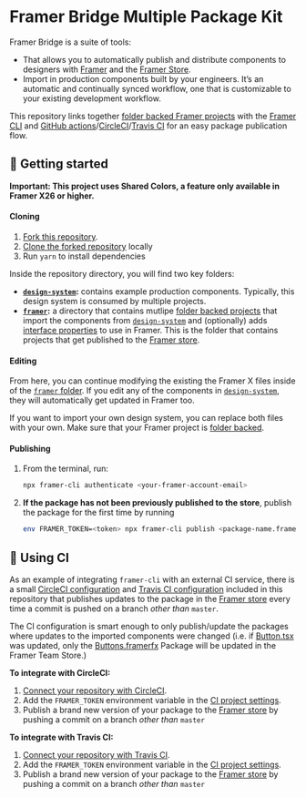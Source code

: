 # Framer Bridge Multiple Package Kit

Framer Bridge is a suite of tools:

- That allows you to automatically publish and distribute components to designers with [Framer](https://framer.com) and the [Framer Store](https://store.framer.com).
- Import in production components built by your engineers. It’s an automatic and continually synced workflow, one that is customizable to your existing development workflow.

This repository links together [folder backed Framer projects](https://www.framer.com/support/using-framer-x/folder-backed-projects/) with the [Framer CLI](https://www.npmjs.com/package/framer-cli) and [GitHub actions](https://github.com/framer/PublishAction)/[CircleCI](https://circleci.com/integrations/github/)/[Travis CI](https://travis-ci.com/) for an easy package publication flow.

## 🏁 Getting started

**Important: This project uses Shared Colors, a feature only available in Framer X26 or higher.**

#### Cloning

1. [Fork this repository](https://help.github.com/en/articles/fork-a-repo).
1. [Clone the forked repository](https://help.github.com/en/articles/cloning-a-repository) locally
1. Run `yarn` to install dependencies

Inside the repository directory, you will find two key folders:

- **[`design-system`](/design-system):** contains example production components. Typically, this design system is consumed by multiple projects.
- **[`framer`](/framer):** a directory that contains mutlipe [folder backed projects](https://www.framer.com/support/using-framer-x/folder-backed-projects/) that import the components from [`design-system`](/design-system) and (optionally) adds [interface properties](https://www.framer.com/api/property-controls/) to use in Framer. This is the folder that contains projects that get published to the [Framer store](https://store.framer.com).

#### Editing

From here, you can continue modifying the existing the Framer X files inside of the [`framer` folder](/framer). If you edit any of the components in [`design-system`](/design-system), they will automatically get updated in Framer too.

If you want to import your own design system, you can replace both files with your own. Make sure that your Framer project is [folder backed](https://www.framer.com/support/using-framer-x/folder-backed-projects/).

#### Publishing

1. From the terminal, run:
   ```sh
   npx framer-cli authenticate <your-framer-account-email>
   ```
1. **If the package has not been previously published to the store**, publish the package for the first time by running
   ```sh
   env FRAMER_TOKEN=<token> npx framer-cli publish <package-name.framerfx> --new="<Display Name>"
   ```

## 🚚 Using CI

As an example of integrating `framer-cli` with an external CI service, there is a small [CircleCI configuration](https://circleci.com/docs/2.0/configuration-reference) and [Travis CI configuration](https://docs.travis-ci.com/user/tutorial/#to-get-started-with-travis-ci) included in this repository that publishes updates to the package in the [Framer store](https://store.framer.com) every time a commit is pushed on a branch _other than_ `master`.

The CI configuration is smart enough to only publish/update the packages where updates to the imported components were changed (i.e. if [Button.tsx](/design-system/components/Button.tsx) was updated, only the [Buttons.framerfx](/framer/buttons.framerfx) Package will be updated in the Framer Team Store.)

**To integrate with CircleCI:**

1. [Connect your repository with CircleCI](https://circleci.com/integrations/github/).
1. Add the `FRAMER_TOKEN` environment variable in the [CI project settings](https://circleci.com/docs/2.0/env-vars/#setting-an-environment-variable-in-a-project).
1. Publish a brand new version of your package to the [Framer store](https://store.framer.com) by pushing a commit on a branch _other than_ `master`

**To integrate with Travis CI:**

1. [Connect your repository with Travis CI](https://docs.travis-ci.com/user/tutorial/#to-get-started-with-travis-ci).
1. Add the `FRAMER_TOKEN` environment variable in the [CI project settings](https://docs.travis-ci.com/user/environment-variables).
1. Publish a brand new version of your package to the [Framer store](https://store.framer.com) by pushing a commit on a branch _other than_ `master`
